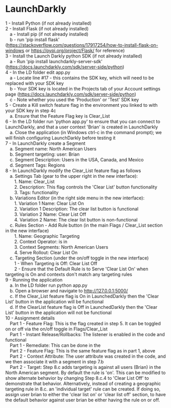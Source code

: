 # LaunchDarkly
1 - Install Python (if not already installed)<br />
2 - Install Flask (if not already installed)<br />
	&emsp;a - Install pip (if not already installed)<br />
	&emsp;b - run 'pip install flask' (https://stackoverflow.com/questions/17917254/how-to-install-flask-on-windows or https://pypi.org/project/Flask/ for reference)<br />
3 - Install the Launch Darkly python SDK (if not already installed)<br />
	&emsp;a - Run 'pip install launchdarkly-server-sdk' (https://docs.launchdarkly.com/sdk/server-side/python)<br />
4 - In the LD folder edit app.py<br />
	&emsp;a - Locate line #17 - this contains the SDK key, which will need to be replaced with your SDK key<br />
	&emsp;b - Your SDK key is located in the Projects tab of your Account settings page (https://docs.launchdarkly.com/sdk/server-side/python)<br />
	&emsp;c - Note whether you used the 'Production' or 'Test' SDK key<br />
5 - Create a Kill switch feature flag in the environment you linked to with your SDK key in step 4c<br />
	&emsp;a. Ensure that the Feature Flag key is Clear_List<br />
6 - In the LD folder run 'python app.py' to ensure that you can connect to LaunchDarkly, and that a user context 'Brian' is created in LaunchDarkly<br />
	&emsp;a. Close the application (in Windows ctrl-c in the command prompt); we will finish configuring LaunchDarkly before testing it<br />
7 - In LaunchDarkly create a Segment<br />
	&emsp;a. Segment name: North American Users<br />
	&emsp;b. Segment targeting: user: Brian<br />
	&emsp;c. Segment Description: Users in the USA, Canada, and Mexico<br />
	&emsp;d. Segment Tags: Regions<br />
8 - In LaunchDarkly modify the Clear_List feature flag as follows<br />
	&emsp;a. Settings Tab (gear to the upper right in the new interface):<br />
		&emsp;&emsp;1. Name: Clear_List<br />
		&emsp;&emsp;2. Description: This flag controls the 'Clear List' button functionality<br />
		&emsp;&emsp;3. Tags: functionality<br />
	&emsp;b. Variations Editor (in the right side menu in the new interface):<br />
		&emsp;&emsp;1. Variation 1 Name: Clear List On<br />
		&emsp;&emsp;2. Variation 1 Description: The clear list button is functional<br />
		&emsp;&emsp;3. Variation 2 Name: Clear List Off<br />
		&emsp;&emsp;4. Variation 2 Name: The clear list button is non-functional<br />
	&emsp;c. Rules Section - Add Rule button (in the main Flags / Clear_List section in the new interface)<br />
		&emsp;&emsp;1. Name: Geographic Targeting<br />
		&emsp;&emsp;2. Context Operator: is in<br />
		&emsp;&emsp;3. Context Segments: North American Users<br />
		&emsp;&emsp;4. Serve Rollout: Clear List On<br />
	&emsp;c. Targeting Section (under the on/off toggle in the new interface)<br />
		&emsp;&emsp;1 - When Targeting is Off: Clear List Off<br />
		&emsp;&emsp;2 - Ensure that the Default Rule is to Serve 'Clear List On' when targeting is On and contexts don't match any targeting rules<br />
9 - Running the application<br />
	&emsp;a. In the LD folder run python app.py<br />
	&emsp;b. Open a browser and navigate to http://127.0.0.1:5000/<br />
	&emsp;c. If the Clear_List feature flag is On in LaunchedDarkly then the 'Clear List' button in the application will be functional<br />
	&emsp;d. If the ClearList feature flag is Off in LaunchedDarkly then the 'Clear List' button in the application will not be functional<br />
10 - Assignment details<br />
	&emsp;Part 1 - Feature Flag: This is the flag created in step 5.  It can be toggled on or off via the on/off toggle in Flags/Clear_List<br />
        &emsp;Part 1 - Instant Release/Rollbacks: The listener is enabled in the code and functional<br />
        &emsp;Part 1 - Remediate: This can be done in the <br />
	&emsp;Part 2 - Feature Flag: This is the same feature flag as in part 1, above<br />
 	&emsp;Part 2 - Context Attribute: The user attribute was created in the code, and we then associate it with a segment in step 7.b<br />
   	&emsp;Part 2 - Target: Step 8.c adds targeting is against all users (Brian) in the North American segment.  By default the rule is 'on'.  This can be modified to show alternate behavior by changing Step 8.c.4 to 'Clear List Off' to demonstrate that behavior.  Alternatively, instead of creating a geographic targeting rule in 8.c. an 'individual target' rule can be created.  If doing so, assign user brian to either the 'clear list on' or 'clear list off' section, to have the default behavior against user brian be either having the rule on or off.<br />
